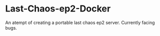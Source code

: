# Last-Chaos-ep2-Docker
An atempt of creating a portable last chaos ep2 server. Currently facing bugs.
